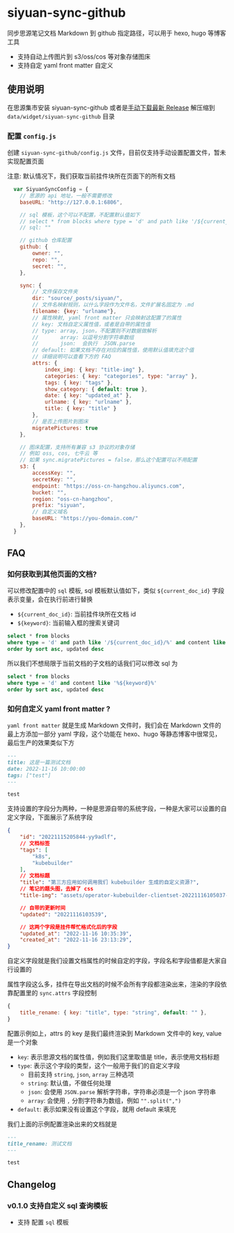 # siyuan-sync-github

同步思源笔记文档 Markdown 到 github 指定路径，可以用于 hexo, hugo 等博客工具

- 支持自动上传图片到 s3/oss/cos 等对象存储图床
- 支持自定 yaml front matter 自定义

## 使用说明

在思源集市安装 siyuan-sync-github 或者是[手动下载最新 Release](https://github.com/mohuishou/siyuan-sync-github/releases) 解压缩到 `data/widget/siyuan-sync-github` 目录

### 配置 `config.js`
  
创建 `siyuan-sync-github/config.js` 文件，目前仅支持手动设置配置文件，暂未实现配置页面

注意: 默认情况下，我们获取当前挂件块所在页面下的所有文档

```js
  var SiyuanSyncConfig = {
    // 思源的 api 地址，一般不需要修改
    baseURL: "http://127.0.0.1:6806",

    // sql 模板，这个可以不配置，不配置默认值如下
    // select * from blocks where type = 'd' and path like '/${current_doc_id}/%' and content like '%${keyword}%' order by sort asc, updated desc
    // sql: ""

    // github 仓库配置
    github: {
        owner: "",
        repo: "",
        secret: "",
    },

    sync: {
        // 文件保存文件夹
        dir: "source/_posts/siyuan/",
        // 文件名映射规则，以什么字段作为文件名，文件扩展名固定为 .md
        filename: {key: "urlname"},
        // 属性映射, yaml front matter 只会映射这配置了的属性
        // key: 文档自定义属性值，或者是自带的属性值
        // type: array, json，不配置则不对数据做解析
        //       array: 以逗号分割字符串数组
        //       json:  会执行  JSON.parse
        // default: 如果文档不存在对应的属性值，使用默认值填充这个值
        // 详细说明可以查看下方的 FAQ
        attrs: {
            index_img: { key: "title-img" },
            categories: { key: "categories", type: "array" },
            tags: { key: "tags" },
            show_category: { default: true },
            date: { key: "updated_at" },
            urlname: { key: "urlname" },
            title: { key: "title" }
        },
        // 是否上传图片到图床
        migratePictures: true
    },

    // 图床配置，支持所有兼容 s3 协议的对象存储
    // 例如 oss, cos, 七牛云 等
    // 如果 sync.migratePictures = false，那么这个配置可以不用配置
    s3: {
        accessKey: "",
        secretKey: "",
        endpoint: "https://oss-cn-hangzhou.aliyuncs.com",
        bucket: "",
        region: "oss-cn-hangzhou",
        prefix: "siyuan",
        // 自定义域名
        baseURL: "https://you-domain.com/"
    },
  }
```

## FAQ

### 如何获取到其他页面的文档?

可以修改配置中的 `sql` 模板, sql 模板默认值如下，类似 `${current_doc_id}` 字段表示变量，会在执行前进行替换

- `${current_doc_id}`: 当前挂件块所在文档 id
- `${keyword}`: 当前输入框的搜索关键词

```sql
select * from blocks 
where type = 'd' and path like '/${current_doc_id}/%' and content like '%${keyword}%' 
order by sort asc, updated desc
```

所以我们不想局限于当前文档的子文档的话我们可以修改 sql 为
```sql
select * from blocks 
where type = 'd' and content like '%${keyword}%' 
order by sort asc, updated desc
```

### 如何自定义 yaml front matter ?

`yaml front matter` 就是生成 Markdown 文件时，我们会在 Markdown 文件的最上方添加一部分 yaml 字段，这个功能在 hexo、hugo 等静态博客中很常见，最后生产的效果类似下方

```markdown
---
title: 这是一篇测试文档
date: 2022-11-16 10:00:00
tags: ["test"]
---

test
```

支持设置的字段分为两种，一种是思源自带的系统字段，一种是大家可以设置的自定义字段，下面展示了系统字段

```json
{
    "id": "20221115205844-yy9adlf",
    // 文档标签
    "tags": [
        "k8s",
        "kubebuilder"
    ],
    // 文档标题
    "title": "第三方应用如何调用我们 kubebuilder 生成的自定义资源?",
    // 笔记的题头图，去掉了 css
    "title-img": "assets/operator-kubebuilder-clientset-20221116105037-powgjpb.png",

    // 自带的更新时间
    "updated": "20221116103539",

    // 这两个字段是挂件帮忙格式化后的字段
    "updated_at": "2022-11-16 10:35:39",
    "created_at": "2022-11-16 23:13:29",
}
```

自定义字段就是我们设置文档属性的时候自定的字段，字段名和字段值都是大家自行设置的

属性字段这么多，挂件在导出文档的时候不会所有字段都渲染出来，渲染的字段依靠配置里的 `sync.attrs` 字段控制

```js
{
    title_rename: { key: "title", type: "string", default: "" },
}
```

配置示例如上，attrs 的 key 是我们最终渲染到 Markdown 文件中的 key, value 是一个对象

- `key`: 表示思源文档的属性值，例如我们这里取值是 title，表示使用文档标题
- `type`: 表示这个字段的类型，这个一般用于我们的自定义字段
  - 目前支持 `string`, `json`, `array` 三种选项
  - `string`: 默认值，不做任何处理
  - `json`: 会使用 `JSON.parse` 解析字符串，字符串必须是一个 json 字符串
  - `array`: 会使用 `,` 分割字符串为数组，例如 `"".split(",")`
- `default`: 表示如果没有设置这个字段，就用 default 来填充

我们上面的示例配置渲染出来的文档就是

```markdown
---
title_rename: 测试文档
---

test
```

## Changelog

### v0.1.0 支持自定义 sql 查询模板

- 支持 配置 `sql` 模板